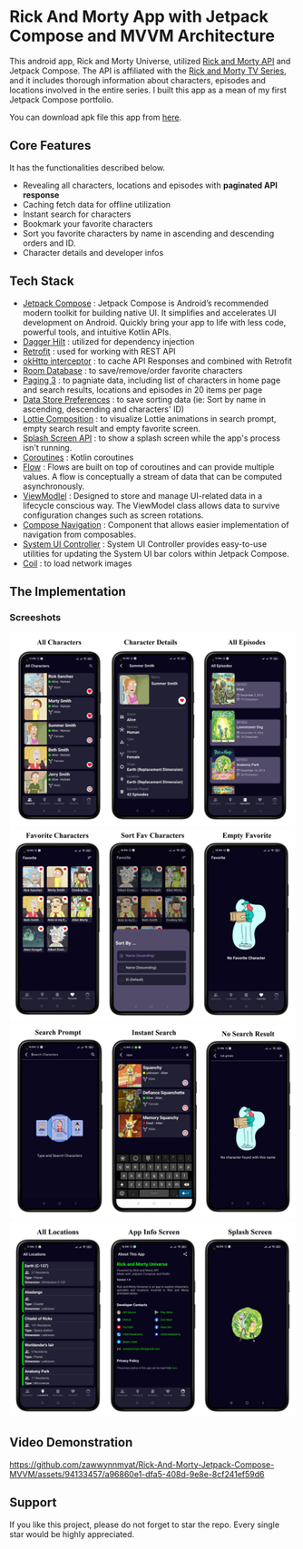 # Rick And Morty App with Jetpack Compose and MVVM Architecture

This android app, Rick and Morty Universe, utilized [Rick and Morty API](https://rickandmortyapi.com/) and Jetpack Compose. The API is affiliated with
the [Rick and Morty TV Series](https://www.imdb.com/title/tt2861424/), and it includes thorough information about characters, episodes and locations involved in the entire series.
I built this app as a mean of my first Jetpack Compose portfolio.

You can download apk file this app from [here](https://drive.google.com/file/d/1RFggZRFfL9zhomeeiP7nVETpF0S6lRMs/view?usp=sharing).

## Core Features
It has the functionalities described below.
* Revealing all characters, locations and episodes with **paginated API response**
* Caching fetch data for offline utilization
* Instant search for characters
* Bookmark your favorite characters
* Sort you favorite characters by name in ascending and descending orders and ID.
* Character details and developer infos

## Tech Stack
* [Jetpack Compose](https://developer.android.com/develop/ui/compose) : Jetpack Compose is Android’s recommended modern toolkit for building native UI. It simplifies and accelerates UI development on Android. Quickly bring your app to life with less code, powerful tools, and intuitive Kotlin APIs.
* [Dagger Hilt](https://dagger.dev/hilt/) : utilized for dependency injection
* [Retrofit](https://square.github.io/retrofit/) : used for working with REST API
* [okHttp interceptor](https://github.com/square/okhttp/blob/master/okhttp-logging-interceptor/README.md) : to cache API Responses and combined with Retrofit
* [Room Database](https://developer.android.com/jetpack/androidx/releases/room) : to save/remove/order favorite characters
* [Paging 3](https://developer.android.com/topic/libraries/architecture/paging/v3-overview) : to pagniate data, including list of characters in home page and search results, locations and episodes in 20 items per page
* [Data Store Preferences](https://developer.android.com/topic/libraries/architecture/datastore) : to save sorting data (ie: Sort by name in ascending, descending and characters' ID)
* [Lottie Composition](https://github.com/airbnb/lottie/blob/master/android-compose.md) : to visualize Lottie animations in search prompt, empty search result and empty favorite screen.
* [Splash Screen API](https://developer.android.com/develop/ui/views/launch/splash-screen) : to show a splash screen while the app's process isn't running.
* [Coroutines](https://github.com/Kotlin/kotlinx.coroutines) : Kotlin coroutines
* [Flow](https://developer.android.com/kotlin/flow) : Flows are built on top of coroutines and can provide multiple values. A flow is conceptually a stream of data that can be computed asynchronously.
* [ViewModlel](https://developer.android.com/topic/libraries/architecture/viewmodel) : Designed to store and manage UI-related data in a lifecycle conscious way. The ViewModel class allows data to survive configuration changes such as screen rotations.
* [Compose Navigation](https://developer.android.com/develop/ui/compose/navigation) : Component that allows easier implementation of navigation from composables.
* [System UI Controller](https://google.github.io/accompanist/systemuicontroller/) : System UI Controller provides easy-to-use utilities for updating the System UI bar colors within Jetpack Compose.
* [Coil](https://coil-kt.github.io/coil/compose/) : to load network images

## The Implementation
### Screeshots
![Screenshot_1](https://github.com/zawwynnmyat/Rick-And-Morty-Jetpack-Compose-MVVM/blob/master/assets/rick%20and%20morty-images-0.jpg?raw=true)
![Screenshot_2](https://github.com/zawwynnmyat/Rick-And-Morty-Jetpack-Compose-MVVM/blob/master/assets/rick%20and%20morty-images-1.jpg?raw=true)
![Screenshot_3](https://github.com/zawwynnmyat/Rick-And-Morty-Jetpack-Compose-MVVM/blob/master/assets/rick%20and%20morty-images-2.jpg?raw=true)
![Screenshot_4](https://github.com/zawwynnmyat/Rick-And-Morty-Jetpack-Compose-MVVM/blob/master/assets/rick%20and%20morty-images-3.jpg?raw=true)

## Video Demonstration

https://github.com/zawwynnmyat/Rick-And-Morty-Jetpack-Compose-MVVM/assets/94133457/a96860e1-dfa5-408d-9e8e-8cf241ef59d6

## Support
If you like this project, please do not forget to star the repo. Every single star would be highly appreciated.
